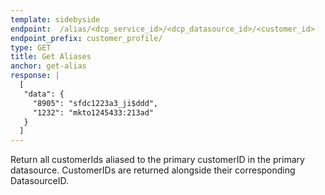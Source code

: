 ```yaml
---
template: sidebyside
endpoint:  /alias/<dcp_service_id>/<dcp_datasource_id>/<customer_id>
endpoint_prefix: customer_profile/
type: GET
title: Get Aliases
anchor: get-alias
response: |
  [
   "data": {
     "8905": "sfdc1223a3_ji$ddd",
     "1232": "mkto1245433:213ad"
   }
  ]
---
```


Return all customerIds aliased to the primary customerID in the primary datasource. CustomerIDs are returned alongside their corresponding DatasourceID.  
